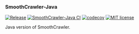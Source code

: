 ### SmoothCrawler-Java

[![Release](https://img.shields.io/github/release/Chisanan232/smoothcrawler-java.svg?label=Release&logo=github)](https://github.com/Chisanan232/smoothcrawler-java/releases)
[![SmoothCrawler-Java CI](https://github.com/Chisanan232/SmoothCrawler-Java/actions/workflows/ci-cd.yaml/badge.svg)](https://github.com/Chisanan232/SmoothCrawler-Java/actions/workflows/ci-cd.yaml)
[![codecov](https://codecov.io/gh/Chisanan232/SmoothCrawler-Java/branch/develop/graph/badge.svg?token=H4FIXZI07V)](https://codecov.io/gh/Chisanan232/SmoothCrawler-Java)
[![MIT license](https://img.shields.io/badge/License-MIT-blue.svg)](https://lbesson.mit-license.org/)

Java version of SmoothCrawler.
